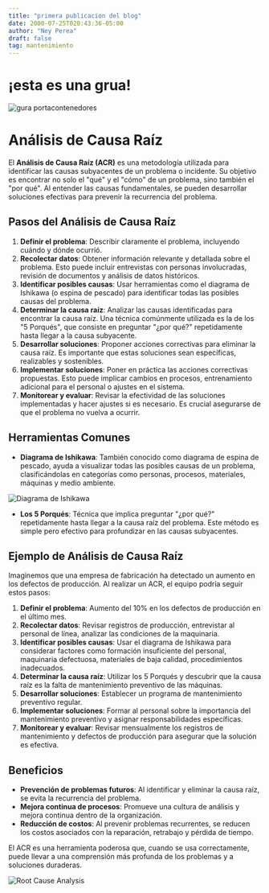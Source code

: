 ```yaml
---
title: "primera publicacion del blog"
date: 2000-07-25T020:43:36-05:00
author: "Ney Perea"
draft: false
tag: mantenimiento
---
```



# ¡esta es una grua!


![gura portacontenedores](https://p.turbosquid.com/ts-thumb/Ge/OiuMgf/AxXjsPTC/01/jpg/1556641375/2220x1200/fit_q99/44d55b074bd81a267f07c035a3230c445590836c/01.jpg)


# Análisis de Causa Raíz

El **Análisis de Causa Raíz (ACR)** es una metodología utilizada para identificar las causas subyacentes de un problema o incidente. Su objetivo es encontrar no solo el "qué" y el "cómo" de un problema, sino también el "por qué". Al entender las causas fundamentales, se pueden desarrollar soluciones efectivas para prevenir la recurrencia del problema.

## Pasos del Análisis de Causa Raíz

1. **Definir el problema**: Describir claramente el problema, incluyendo cuándo y dónde ocurrió.
2. **Recolectar datos**: Obtener información relevante y detallada sobre el problema. Esto puede incluir entrevistas con personas involucradas, revisión de documentos y análisis de datos históricos.
3. **Identificar posibles causas**: Usar herramientas como el diagrama de Ishikawa (o espina de pescado) para identificar todas las posibles causas del problema.
4. **Determinar la causa raíz**: Analizar las causas identificadas para encontrar la causa raíz. Una técnica comúnmente utilizada es la de los "5 Porqués", que consiste en preguntar "¿por qué?" repetidamente hasta llegar a la causa subyacente.
5. **Desarrollar soluciones**: Proponer acciones correctivas para eliminar la causa raíz. Es importante que estas soluciones sean específicas, realizables y sostenibles.
6. **Implementar soluciones**: Poner en práctica las acciones correctivas propuestas. Esto puede implicar cambios en procesos, entrenamiento adicional para el personal o ajustes en el sistema.
7. **Monitorear y evaluar**: Revisar la efectividad de las soluciones implementadas y hacer ajustes si es necesario. Es crucial asegurarse de que el problema no vuelva a ocurrir.

## Herramientas Comunes

- **Diagrama de Ishikawa**: También conocido como diagrama de espina de pescado, ayuda a visualizar todas las posibles causas de un problema, clasificándolas en categorías como personas, procesos, materiales, máquinas y medio ambiente.

![Diagrama de Ishikawa](https://blog.hubspot.es/hs-fs/hubfs/media/2-2.png?width=600&height=450&name=2-2.png)

- **Los 5 Porqués**: Técnica que implica preguntar "¿por qué?" repetidamente hasta llegar a la causa raíz del problema. Este método es simple pero efectivo para profundizar en las causas subyacentes.

## Ejemplo de Análisis de Causa Raíz

Imaginemos que una empresa de fabricación ha detectado un aumento en los defectos de producción. Al realizar un ACR, el equipo podría seguir estos pasos:

1. **Definir el problema**: Aumento del 10% en los defectos de producción en el último mes.
2. **Recolectar datos**: Revisar registros de producción, entrevistar al personal de línea, analizar las condiciones de la maquinaria.
3. **Identificar posibles causas**: Usar el diagrama de Ishikawa para considerar factores como formación insuficiente del personal, maquinaria defectuosa, materiales de baja calidad, procedimientos inadecuados.
4. **Determinar la causa raíz**: Utilizar los 5 Porqués y descubrir que la causa raíz es la falta de mantenimiento preventivo de las máquinas.
5. **Desarrollar soluciones**: Establecer un programa de mantenimiento preventivo regular.
6. **Implementar soluciones**: Formar al personal sobre la importancia del mantenimiento preventivo y asignar responsabilidades específicas.
7. **Monitorear y evaluar**: Revisar mensualmente los registros de mantenimiento y defectos de producción para asegurar que la solución es efectiva.

## Beneficios

- **Prevención de problemas futuros**: Al identificar y eliminar la causa raíz, se evita la recurrencia del problema.
- **Mejora continua de procesos**: Promueve una cultura de análisis y mejora continua dentro de la organización.
- **Reducción de costos**: Al prevenir problemas recurrentes, se reducen los costos asociados con la reparación, retrabajo y pérdida de tiempo.

El ACR es una herramienta poderosa que, cuando se usa correctamente, puede llevar a una comprensión más profunda de los problemas y a soluciones duraderas.

![Root Cause Analysis](https://safetyculture.com/_next/image/?url=https%3A%2F%2Fwp-website.safetyculture.com%2Fwp-content%2Fuploads%2Fsites%2F3%2F2023%2F12%2FProceso-de-analisis-de-causa-raiz.png&w=750&q=75)


